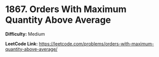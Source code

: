 # 1867. Orders With Maximum Quantity Above Average

**Difficulty:** Medium

**LeetCode Link:** https://leetcode.com/problems/orders-with-maximum-quantity-above-average/

